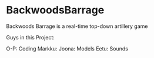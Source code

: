 # BackwoodsBarrage
Backwoods Barrage is a real-time top-down artillery game

Guys in this Project:

O-P: Coding
Markku: 
Joona: Models
Eetu: Sounds
